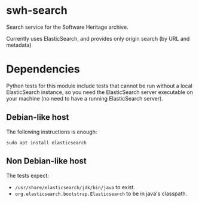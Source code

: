 swh-search
==========

Search service for the Software Heritage archive.

Currently uses ElasticSearch, and provides only origin search (by URL and metadata)

# Dependencies

Python tests for this module include tests that cannot be run without a local
ElasticSearch instance, so you need the ElasticSearch server executable on your
machine (no need to have a running ElasticSearch server).

## Debian-like host

The following instructions is enough:
```
sudo apt install elasticsearch
```


## Non Debian-like host

The tests expect:
- `/usr/share/elasticsearch/jdk/bin/java` to exist.
- `org.elasticsearch.bootstrap.Elasticsearch` to be in java's classpath.
